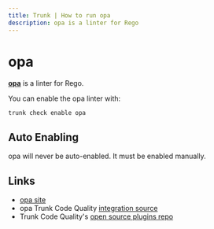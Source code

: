 ```yaml
---
title: Trunk | How to run opa
description: opa is a linter for Rego
---
```


# opa

[**opa**](https://www.openpolicyagent.org/docs/latest/cli/#opa-fmt) is a linter for Rego.

You can enable the opa linter with:

```shell
trunk check enable opa
```

## Auto Enabling

opa will never be auto-enabled. It must be enabled manually.

## Links

* [opa site](https://www.openpolicyagent.org/docs/latest/cli/#opa-fmt)
* opa Trunk Code Quality [integration source](https://github.com/trunk-io/plugins/tree/main/linters/opa)
* Trunk Code Quality's [open source plugins repo](https://github.com/trunk-io/plugins/tree/main)
